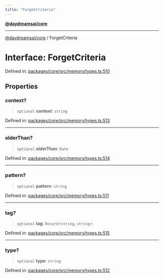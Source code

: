 ```yaml
---
title: "ForgetCriteria"
---
```


[**@daydreamsai/core**](./api-reference.md)

***

[@daydreamsai/core](./api-reference.md) / ForgetCriteria

# Interface: ForgetCriteria

Defined in: [packages/core/src/memory/types.ts:510](https://github.com/dojoengine/daydreams/blob/bbf75946e0d6d99fbdde4cebb2f8a4e8926724f1/packages/core/src/memory/types.ts#L510)

## Properties

### context?

> `optional` **context**: `string`

Defined in: [packages/core/src/memory/types.ts:513](https://github.com/dojoengine/daydreams/blob/bbf75946e0d6d99fbdde4cebb2f8a4e8926724f1/packages/core/src/memory/types.ts#L513)

***

### olderThan?

> `optional` **olderThan**: `Date`

Defined in: [packages/core/src/memory/types.ts:514](https://github.com/dojoengine/daydreams/blob/bbf75946e0d6d99fbdde4cebb2f8a4e8926724f1/packages/core/src/memory/types.ts#L514)

***

### pattern?

> `optional` **pattern**: `string`

Defined in: [packages/core/src/memory/types.ts:511](https://github.com/dojoengine/daydreams/blob/bbf75946e0d6d99fbdde4cebb2f8a4e8926724f1/packages/core/src/memory/types.ts#L511)

***

### tag?

> `optional` **tag**: `Record`\<`string`, `string`\>

Defined in: [packages/core/src/memory/types.ts:515](https://github.com/dojoengine/daydreams/blob/bbf75946e0d6d99fbdde4cebb2f8a4e8926724f1/packages/core/src/memory/types.ts#L515)

***

### type?

> `optional` **type**: `string`

Defined in: [packages/core/src/memory/types.ts:512](https://github.com/dojoengine/daydreams/blob/bbf75946e0d6d99fbdde4cebb2f8a4e8926724f1/packages/core/src/memory/types.ts#L512)
